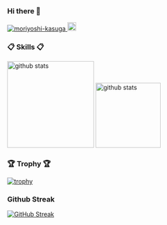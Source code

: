### Hi there 👋

<p align="left">
  <a href="https://github.com/moriyoshi-kasuga/moriyoshi-kasuga/">
    <img src="https://komarev.com/ghpvc/?username=moriyoshi-kasuga" alt="moriyoshi-kasuga" />
  </a>
  <a href="https://github.com/moriyoshi-kasuga">
    <img height="20" src="https://img.shields.io/github/followers/moriyoshi-kasuga?label=follow&logo=github&style=flat" />
  </a>
</p>

### 📋 Skills 📋
<p align="left"> 
  <img alt="github stats" height="200px" src="https://github-readme-stats.vercel.app/api/top-langs/?username=moriyoshi-kasuga" />
  <img alt="github stats" height="150px" src="https://github-readme-stats.vercel.app/api?username=moriyoshi-kasuga&theme=onedark&show_icons=ture" />
</p>

### 🏆 Trophy 🏆
[![trophy](https://github-profile-trophy.vercel.app/?username=moriyoshi-kasuga&theme=onedark&column=7)](https://github.com/ryo-ma/github-profile-trophy)

### Github Streak
[![GitHub Streak](http://github-readme-streak-stats.herokuapp.com?user=moriyoshi-kasuga&theme=dark&date_format=M%20j%5B%2C%20Y%5D)](https://git.io/streak-stats)
